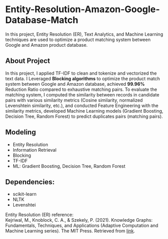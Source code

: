 # Entity-Resolution-Amazon-Google-Database-Match
In this project, Entity Resolution (ER), Text Analytics, and Machine Learning techniques are used to optimize a product matching system between Google and Amazon product database.

## About Project
In this project, I applied TF-IDF to clean and tokenize and  vectorized the text data. I Leveraged **Blocking algorithms** to optimize the product match system between Google and Amazon database, achieved **99.96%** Reduction Ratio compared to exhaustive matching pairs. To evaluate the matching system, I computed the similarity between records in candidate pairs with various similarity metrics (Cosine similarity,  normalized Levenshtein similarity, etc.), and conducted Feature Engineering with the similarity metrics, developed Machine Learning models (Gradient Boosting, Decision Tree, Random Forest) to predict duplicates pairs (matching pairs).

## Modeling
* Entity Resolution
* Information Retrieval
* Blocking
* TF-IDF
* ML: Gradient Boosting, Decision Tree, Random Forest

## Dependencies:
* scikit-learn
* NLTK
* Levenshtei

Entity Resolution (ER) reference: <br>
Kejriwal, M., Knoblock, C. A., & Szekely, P. (2021). Knowledge Graphs: Fundamentals, Techniques, and Applications (Adaptive Computation and Machine Learning series). The MIT Press.
Retrieved from [link](https://mitpress.mit.edu/9780262045094/knowledge-graphs/).




